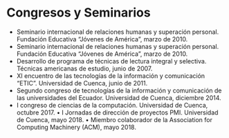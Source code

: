 # Congresos y Seminarios
- Seminario internacional de relaciones humanas y superación personal. Fundación Educativa “Jóvenes de América”, marzo de 2010.
- Seminario internacional de relaciones humanas y superación personal.  Fundación Educativa “Jóvenes de América”, marzo de 2010. 
- Desarrollo de programa de técnicas de lectura integral y selectiva. Técnicas americanas de estudio, junio de 2007. 
- XI encuentro de las tecnologías de la información y comunicación “ETIC”.  Universidad de Cuenca, junio de 2011.
- Segundo congreso de tecnologías de la información y comunicación de las universidades del Ecuador. Universidad de Cuenca, diciembre 2014. 
- I congreso de ciencias de la computación. Universidad de Cuenca, octubre 2017. • I Jornadas de dirección de proyectos PMI. Universidad de Cuenca, mayo 2018. • Miembro colaborador de la Association for Computing Machinery (ACM), mayo 2018. 


